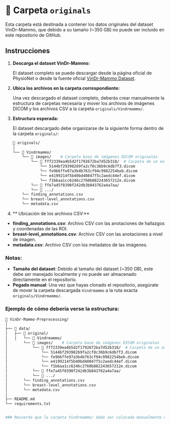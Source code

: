 # 📂 Carpeta `originals`

Esta carpeta está destinada a contener los datos originales del dataset VinDr-Mammo, que debido a su tamaño (~350 GB) no puede ser incluido en este repositorio de GitHub.

## Instrucciones

1. **Descarga el dataset VinDr-Mammo:**

   El dataset completo se puede descargar desde la página oficial de PhysioNet o desde la fuente oficial [VinDr-Mammo Dataset](https://vindr.ai/datasets/mammo).

2. **Ubica los archivos en la carpeta correspondiente:**

   Una vez descargado el dataset completo, deberás crear manualmente la estructura de carpetas necesaria y mover los archivos de imágenes DICOM y los archivos CSV a la carpeta `originals/Vindrmammo/`.

3. **Estructura esperada:**

   El dataset descargado debe organizarse de la siguiente forma dentro de la carpeta `originals/`:

   ```bash
   📂 originals/
   │
   └── 📂 Vindrmammo/
       └── 📂 images/    # Carpeta base de imágenes DICOM originales
           └── 📂 fff2339ea4b5d2f1792672ba7d52b318/  # Carpeta de un exámen con sus 4 vistas en formato DICOM 
               └── 5144bf29398269fa2cf8c36b9c6db7f3.dicom
               └── fe9b6ffe97a3b4b763cf94c9982254beb.dicom
               └── e4199214f5b40bd40847f5c2aedc44ef.dicom
               └── f1b6aa1cc6246c2760b882243657212e.dicom
           └── 📂 ffe7a45f8390f242db3b843762a4a7aa/
           └── 📂 .../
       └── finding_annotations.csv 
       └── breast-level_annotations.csv
       └── metadata.csv

4. ** Ubicación de los archivos CSV:**

- **finding_annotations.csv**: Archivo CSV con las anotaciones de hallazgos y coordenadas de las ROI.
- **breast-level_annotations.csv**: Archivo CSV con las anotaciones a nivel de imagen.
- **metadata.csv**: Archivo CSV con los metadatos de las imágenes.

### Notas:
- **Tamaño del dataset**: Debido al tamaño del dataset (~350 GB), este debe ser manejado localmente y no puede ser almacenado directamente en el repositorio.
- **Pegado manual**: Una vez que hayas clonado el repositorio, asegúrate de mover la carpeta descargada `Vindrmammo` a la ruta exacta `originals/Vindrmammo/`.

### Ejemplo de cómo debería verse la estructura:

```bash
📂 VinDr-Mammo-Preprocessing/
│
├── 📂 data/
│   ├── 📂 original/
│   │   └── 📂 Vindrmammo/
│       └── 📂 images/    # Carpeta base de imágenes DICOM originales
│           └── 📂 fff2339ea4b5d2f1792672ba7d52b318/  # Carpeta de un exámen con sus 4 vistas en formato DICOM 
│               └── 5144bf29398269fa2cf8c36b9c6db7f3.dicom
│               └── fe9b6ffe97a3b4b763cf94c9982254beb.dicom
│               └── e4199214f5b40bd40847f5c2aedc44ef.dicom
│               └── f1b6aa1cc6246c2760b882243657212e.dicom
│           └── 📂 ffe7a45f8390f242db3b843762a4a7aa/
│           └── 📂 .../
│       └── finding_annotations.csv 
│       └── breast-level_annotations.csv
│       └── metadata.csv                
│
├── README.md
└── requirements.txt


### Recuerda que la carpeta Vindrmammo/ debe ser colocada manualmente en la ruta originals/ después de descargar los archivos del dataset.
